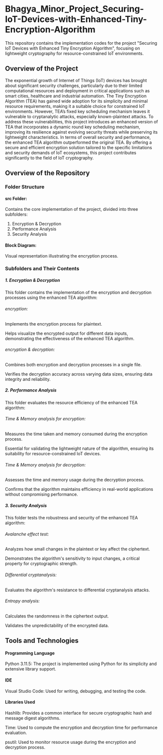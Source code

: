 # Bhagya_Minor_Project_Securing-IoT-Devices-with-Enhanced-Tiny-Encryption-Algorithm
This repository contains the implementation codes for the project "Securing IoT Devices with Enhanced Tiny Encryption Algorithm", focusing on lightweight cryptography for resource-constrained IoT environments.
## Overview of the Project
The exponential growth of Internet of Things (IoT) devices has brought about significant security challenges, particularly due to their limited computational resources and deployment in critical applications such as smart cities, healthcare and industrial automation.  The Tiny Encryption Algorithm (TEA) has gained wide adoption for its simplicity and minimal resource requirements, making it a suitable choice for constrained IoT environments. However, TEA’s fixed key scheduling mechanism leaves it vulnerable to cryptanalytic attacks, especially known-plaintext attacks. To address these vulnerabilities, this project introduces an enhanced version of TEA that incorporates a dynamic round key scheduling mechanism, improving its resilience against evolving security threats while preserving its lightweight characteristics. In terms of overall security and performance, the enhanced TEA algorithm outperformed the original TEA. By offering a secure and efficient encryption solution tailored to the specific limitations and security demands of IoT ecosystems, this project contributes significantly to the field of IoT cryptography.
## Overview of the Repository
### Folder Structure
#### src Folder:
Contains the core implementation of the project, divided into three subfolders:
1. Encryption & Decryption
2. Performance Analysis
3. Security Analysis
#### Block Diagram:
Visual representation illustrating the encryption process.

### Subfolders and Their Contents
##### 1. Encryption & Decryption
This folder contains the implementation of the encryption and decryption processes using the enhanced TEA algorithm:
###### encryption:
Implements the encryption process for plaintext.

Helps visualize the encrypted output for different data inputs, demonstrating the effectiveness of the enhanced TEA algorithm.
###### encryption & decryption:
Combines both encryption and decryption processes in a single file.

Verifies the decryption accuracy across varying data sizes, ensuring data integrity and reliability.
##### 2. Performance Analysis
This folder evaluates the resource efficiency of the enhanced TEA algorithm:
###### Time & Memory analysis for encryption:
Measures the time taken and memory consumed during the encryption process.

Essential for validating the lightweight nature of the algorithm, ensuring its suitability for resource-constrained IoT devices.
###### Time & Memory analysis for decryption:
Assesses the time and memory usage during the decryption process.

Confirms that the algorithm maintains efficiency in real-world applications without compromising performance.
##### 3. Security Analysis
This folder tests the robustness and security of the enhanced TEA algorithm:
###### Avalanche effect test:
Analyzes how small changes in the plaintext or key affect the ciphertext.

Demonstrates the algorithm's sensitivity to input changes, a critical property for cryptographic strength.
###### Differential cryptanalysis:
Evaluates the algorithm's resistance to differential cryptanalysis attacks.
###### Entropy analysis:
Calculates the randomness in the ciphertext output.

Validates the unpredictability of the encrypted data.
## Tools and Technologies
#### Programming Language
Python 3.11.5: The project is implemented using Python for its simplicity and extensive library support.
#### IDE
Visual Studio Code: Used for writing, debugging, and testing the code.
#### Libraries Used
Hashlib: Provides a common interface for secure cryptographic hash and message digest algorithms.

Time: Used to compute the encryption and decryption time for performance evaluation.

psutil: Used to monitor resource usage during the encryption and decryption process.
